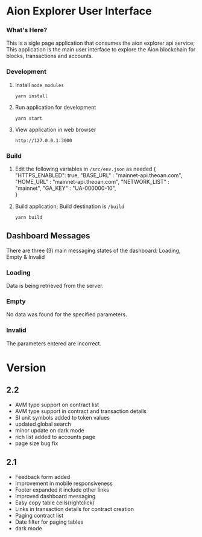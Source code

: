 # Aion Explorer User Interface

### What's Here?

This is a sigle page application that consumes the aion explorer api service; This application is the main user interface to explore the Aion blockchain for blocks, transactions and accounts.

### Development 

1. Install `node_modules`

   ```
   yarn install
   ````
2. Run application for development
   ```
   yarn start
   ```
3. View application in web browser
   ```
   http://127.0.0.1:3000
   ```

### Build 

1. Edit the following variables in  `/src/env.json` as needed
      {
         "HTTPS_ENABLED": true,
         "BASE_URL" : "mainnet-api.theoan.com",
         "HOME_URL" : "mainnet-api.theoan.com",
         "NETWORK_LIST" : "mainnet",
         "GA_KEY" : "UA-000000-10",  
      }

2. Build application; Build destination is `/build`

   ```
   yarn build
   ```
## Dashboard Messages

There are three (3) main messaging states of the dashboard: Loading, Empty & Invalid

### Loading

Data is being retrieved from the server.

### Empty

No data was found for the specified parameters.

### Invalid

The parameters entered are incorrect. 

# Version

## 2.2

- AVM type support on contract list
- AVM type support in contract and transaction details
- SI unit symbols added to token values
- updated global search
- minor update on dark mode
- rich list added to accounts page
- page size bug fix

## 2.1

- Feedback form added
- Improvement in mobile responsiveness 
- Footer expanded it include other links
- Improved dashboard messaging
- Easy copy table cells(rightclick)
- Links in transaction details for contract creation
- Paging contract list
- Date filter for paging tables
- dark mode